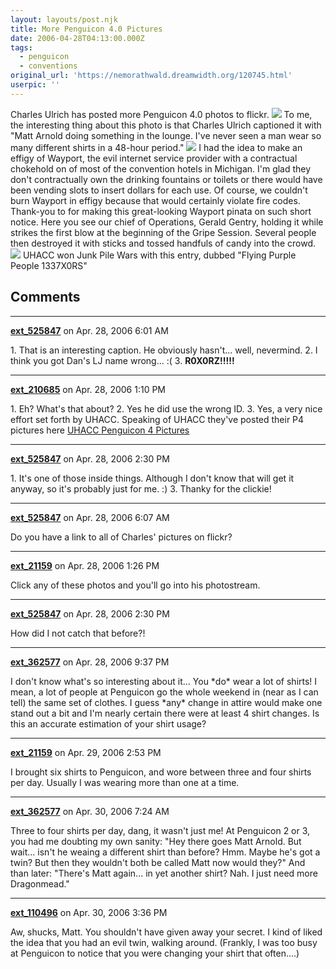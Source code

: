 ```yaml
---
layout: layouts/post.njk
title: More Penguicon 4.0 Pictures
date: 2006-04-28T04:13:00.000Z
tags:
  - penguicon
  - conventions
original_url: 'https://nemorathwald.dreamwidth.org/120745.html'
userpic: ''
---
```

Charles Ulrich has posted more Penguicon 4.0 photos to flickr. [![](http://static.flickr.com/56/135683289_e26b385c45.jpg?v=0)](http://www.flickr.com/photos/11599261@N00/135683289/) To me, the interesting thing about this photo is that Charles Ulrich captioned it with "Matt Arnold doing something in the lounge. I've never seen a man wear so many different shirts in a 48-hour period." [![](http://static.flickr.com/50/135722376_698e725e0f.jpg?v=0)](http://www.flickr.com/photos/11599261@N00/135722376/) I had the idea to make an effigy of Wayport, the evil internet service provider with a contractual chokehold on of most of the convention hotels in Michigan. I'm glad they don't contractually own the drinking fountains or toilets or there would have been vending slots to insert dollars for each use. Of course, we couldn't burn Wayport in effigy because that would certainly violate fire codes. Thank-you to for making this great-looking Wayport pinata on such short notice. Here you see our chief of Operations, Gerald Gentry, holding it while strikes the first blow at the beginning of the Gripe Session. Several people then destroyed it with sticks and tossed handfuls of candy into the crowd. [![](http://static.flickr.com/51/135722371_cccb0fb228.jpg?v=0)](http://static.flickr.com/51/135722371_cccb0fb228.jpg?v=0) UHACC won Junk Pile Wars with this entry, dubbed "Flying Purple People 1337X0RS"

## Comments

---

**[ext_525847](https://www.dreamwidth.org/users/ext_525847)** on Apr. 28, 2006 6:01 AM

1\. That is an interesting caption. He obviously hasn't... well, nevermind. 2. I think you got Dan's LJ name wrong... :( 3. **R0X0RZ!!!!!**

---

**[ext_210685](https://www.dreamwidth.org/users/ext_210685)** on Apr. 28, 2006 1:10 PM

1\. Eh? What's that about? 2. Yes he did use the wrong ID. 3. Yes, a very nice effort set forth by UHACC. Speaking of UHACC they've posted their P4 pictures here [UHACC Penguicon 4 Pictures](http://uhacc.org/events/penguicon/penguicon4.php)

---

**[ext_525847](https://www.dreamwidth.org/users/ext_525847)** on Apr. 28, 2006 2:30 PM

1\. It's one of those inside things. Although I don't know that will get it anyway, so it's probably just for me. :) 3. Thanky for the clickie!

---

**[ext_525847](https://www.dreamwidth.org/users/ext_525847)** on Apr. 28, 2006 6:07 AM

Do you have a link to all of Charles' pictures on flickr?

---

**[ext_21159](https://www.dreamwidth.org/users/ext_21159)** on Apr. 28, 2006 1:26 PM

Click any of these photos and you'll go into his photostream.

---

**[ext_525847](https://www.dreamwidth.org/users/ext_525847)** on Apr. 28, 2006 2:30 PM

How did I not catch that before?!

---

**[ext_362577](https://www.dreamwidth.org/users/ext_362577)** on Apr. 28, 2006 9:37 PM

I don't know what's so interesting about it... You \*do\* wear a lot of shirts! I mean, a lot of people at Penguicon go the whole weekend in (near as I can tell) the same set of clothes. I guess \*any\* change in attire would make one stand out a bit and I'm nearly certain there were at least 4 shirt changes. Is this an accurate estimation of your shirt usage?

---

**[ext_21159](https://www.dreamwidth.org/users/ext_21159)** on Apr. 29, 2006 2:53 PM

I brought six shirts to Penguicon, and wore between three and four shirts per day. Usually I was wearing more than one at a time.

---

**[ext_362577](https://www.dreamwidth.org/users/ext_362577)** on Apr. 30, 2006 7:24 AM

Three to four shirts per day, dang, it wasn't just me! At Penguicon 2 or 3, you had me doubting my own sanity: "Hey there goes Matt Arnold. But wait... isn't he weaing a different shirt than before? Hmm. Maybe he's got a twin? But then they wouldn't both be called Matt now would they?" And than later: "There's Matt again... in yet another shirt? Nah. I just need more Dragonmead."

---

**[ext_110496](https://www.dreamwidth.org/users/ext_110496)** on Apr. 30, 2006 3:36 PM

Aw, shucks, Matt. You shouldn't have given away your secret. I kind of liked the idea that you had an evil twin, walking around. (Frankly, I was too busy at Penguicon to notice that you were changing your shirt that often....)
